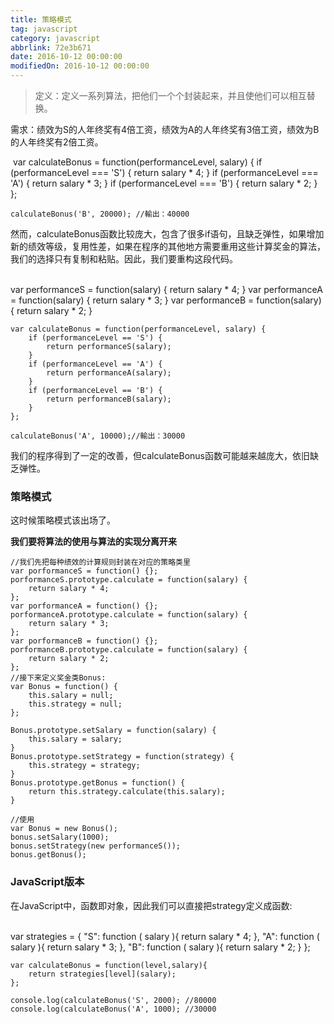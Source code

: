 ```yaml
---
title: 策略模式
tag: javascript
category: javascript
abbrlink: 72e3b671
date: 2016-10-12 00:00:00
modifiedOn: 2016-10-12 00:00:00
---
```


> 定义：定义一系列算法，把他们一个个封装起来，并且使他们可以相互替换。

需求：绩效为S的人年终奖有4倍工资，绩效为A的人年终奖有3倍工资，绩效为B的人年终奖有2倍工资。


​    <!-- more -->
    var calculateBonus = function(performanceLevel, salary) {
        if (performanceLevel === 'S') {
            return salary * 4;
        }
        if (performanceLevel === 'A') {
            return salary * 3;
        }
        if (performanceLevel === 'B') {
            return salary * 2;
        }
    };
    
    calculateBonus('B', 20000); //輸出：40000

然而，calculateBonus函数比较庞大，包含了很多if语句，且缺乏弹性，如果增加新的绩效等级，复用性差，如果在程序的其他地方需要重用这些计算奖金的算法，我们的选择只有复制和粘贴。因此，我们要重构这段代码。


​    
    var performanceS = function(salary) {
        return salary * 4;
    }
    var performanceA = function(salary) {
        return salary * 3;
    }
    var performanceB = function(salary) {
        return salary * 2;
    }
    
    var calculateBonus = function(performanceLevel, salary) {
        if (performanceLevel == 'S') {
            return performanceS(salary);
        }
        if (performanceLevel == 'A') {
            return performanceA(salary);
        }
        if (performanceLevel == 'B') {
            return performanceB(salary);
        }
    };
    
    calculateBonus('A', 10000);//輸出：30000

我们的程序得到了一定的改善，但calculateBonus函数可能越来越庞大，依旧缺乏弹性。

### 策略模式

这时候策略模式该出场了。

**我们要将算法的使用与算法的实现分离开来**
    
    
    //我们先把每种绩效的计算规则封装在对应的策略类里
    var porformanceS = function() {};
    porformanceS.prototype.calculate = function(salary) {
        return salary * 4;
    };
    var porformanceA = function() {};
    porformanceA.prototype.calculate = function(salary) {
        return salary * 3;
    };
    var porformanceB = function() {};
    porformanceB.prototype.calculate = function(salary) {
        return salary * 2;
    };
    //接下来定义奖金类Bonus:
    var Bonus = function() {
        this.salary = null;
        this.strategy = null;
    };
    
    Bonus.prototype.setSalary = function(salary) {
        this.salary = salary;
    }
    Bonus.prototype.setStrategy = function(strategy) {
        this.strategy = strategy;
    }
    Bonus.prototype.getBonus = function() {
        return this.strategy.calculate(this.salary);
    }
    
    //使用
    var Bonus = new Bonus();
    bonus.setSalary(1000);
    bonus.setStrategy(new performanceS());
    bonus.getBonus();

### JavaScript版本

在JavaScript中，函数即对象，因此我们可以直接把strategy定义成函数:


​    
    var strategies = {
        "S": function ( salary ){
            return salary * 4;
        },
        "A": function ( salary ){
            return salary * 3;
        },
        "B": function ( salary ){
            return salary * 2;
        }
    };
    
    var calculateBonus = function(level,salary){
        return strategies[level](salary);
    };
    
    console.log(calculateBonus('S', 2000); //80000
    console.log(calculateBonus('A', 1000); //30000

